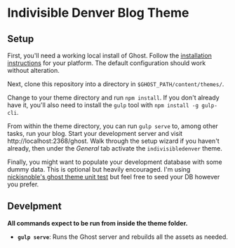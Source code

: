 # Indivisible Denver Blog Theme

## Setup

First, you'll need a working local install of Ghost.  Follow the [installation
instructions](http://support.ghost.org/getting-started/) for your platform.  The
default configuration should work without alteration.

Next, clone this repository into a directory in `$GHOST_PATH/content/themes/`.

Change to your theme directory and run `npm install`.  If you don't already have
it, you'll also need to install the `gulp` tool with `npm install -g gulp-cli`.

From within the theme directory, you can run `gulp serve` to, among other tasks,
run your blog.  Start your development server and visit
http://localhost:2368/ghost.  Walk through the setup wizard if you haven't
already, then under the _General_ tab activate the `indivisibledenver` theme.

Finally, you might want to populate your development database with some dummy
data.  This is optional but heavily encouraged.  I'm using [nickisnoble's ghost
theme unit test](https://github.com/nickisnoble/ghost-theme-unit-test) but feel
free to seed your DB however you prefer.

## Develpment

**All commands expect to be run from inside the theme folder.**

* **`gulp serve`**: Runs the Ghost server and rebuilds all the assets as needed.

